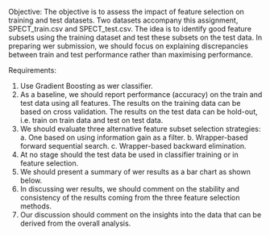 Objective:
The objective is to assess the impact of feature selection on training and test datasets.  Two datasets accompany this assignment, ​SPECT_train.csv ​and​ SPECT_test.csv​. The idea is to identify good feature subsets using the training dataset and test these subsets on the test data. In preparing wer submission, we should focus on explaining discrepancies between train and test performance rather than maximising performance.

Requirements:
  1. Use Gradient Boosting as wer classifier. 
  2. As a baseline, we should report performance (accuracy) on the train and test data using all features. The results on the training data can be based on cross validation. The results on the test data can be hold-out, i.e. train on train data and test on test data.  
  3. We should evaluate three alternative feature subset selection strategies: 
	a. One based on using information gain as a filter. 
	b. Wrapper-based forward sequential search. 
	c. Wrapper-based backward elimination. 
  4. At no stage should the test data be used in classifier training or in feature selection. 
  5. We should present a summary of wer results as a bar chart as shown below.  
  6. In discussing wer results, we should comment on the stability and consistency of the results coming from the three feature selection methods.  
  7. Our discussion should comment on the insights into the data that can be derived from the overall analysis.  